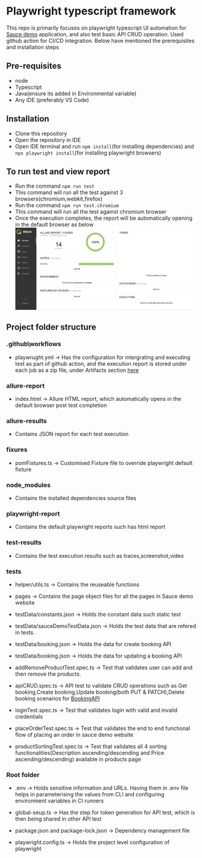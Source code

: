 # Playwright typescript framework
This repo is primarily focuses on playwright typescript UI automation for [Sauce demo](https://www.saucedemo.com/) application, and also test basic API CRUD operation. Used github action for CI/CD integration.
Below have mentioned the prerequisites and installation steps

## Pre-requisites
- node
- Typescript
- Java(ensure its added in Environmental variable)
- Any IDE (preferably VS Code)

## Installation
- Clone this repository
- Open the repository in IDE
- Open IDE terminal and run `npm install`(for installing dependencies) and `npx playwright install`(for installing playwright browsers)

## To run test and view report
- Run the command `npm run test`
- This command will run all the test against 3 browsers(chromium,webkit,firefox)
- Run the command `npm run test.chromium`
- This command will run all the test against chromium browser
- Once the execution completes, the report will be automatically opening in the default browser as below
![](readme-image/executionreport.png)

## Project folder structure

### .github\workflows
- playwrught.yml -> Has the configuration for intergrating and executing test as part of github action, and the execution report is stored under each job as a zip file, under Artifacts section [here](https://github.com/sriramgithubrepo/playwright-Typescript-UI/actions/runs/12724860455)

### allure-report
- index.html -> Allure HTML report, which automatically opens in the default browser post test completion

### allure-results
-  Contains JSON report for each test execution

### fixures
-  pomFixtures.ts -> Customised Fixture file to override playwright default fixture

### node_modules
- Contains the installed dependencies source files

### playwright-report
- Contains the default playwright reports such has html report

### test-results
- Contains the test execution results such as traces,screenshot,video

### tests
- helper/utils.ts -> Contains the reuseable functions

- pages -> Contains the page object files for all the pages in Sauce demo website

- testData/constants.json -> Holds the constant data such static text

- testData/sauceDemoTestData.json -> Holds the test data that are refered in tests.

- testData/booking.json -> Holds the data for create booking API

- testData/booking.json -> Holds the data for updating a booking API

- addRemoveProductTest.spec.ts -> Test that validates user can add and then remove the products.

- apiCRUD.spec.ts -> API test to validate CRUD operations such as Get booking,Create booking,Update booking(both PUT & PATCH),Delete booking scenarios for [BookingAPI](https://restful-booker.herokuapp.com/apidoc/index.html#api-Booking)


- loginTest.spec.ts -> Test that validates login with valid and invalid credentials

- placeOrderTest.spec.ts -> Test that validates the end to end functional flow of placing an order in sauce demo website

- productSortingTest.spec.ts -> Test that validates all 4 sorting functionalities(Description ascending/descending and Price ascending/descending) available in products page

### Root folder
- .env -> Holds sensitive information and URLs. Having them in .env file helps in parameterising the values from CLI and configuring environment variables in CI runners

- global-seup.ts -> Has the step for token generation for API test, which is then being shared in other API test

- package.json and package-lock.json -> Dependency management file

- playwright.config.ts -> Holds the project level configuration of playwright